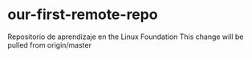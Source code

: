 # our-first-remote-repo
Repositorio de aprendizaje en the Linux Foundation
This change will be pulled from origin/master
